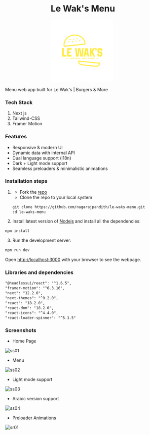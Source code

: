 <h1 align="center">Le Wak's Menu</h1>
<p align="center"> 
<img src="https://github.com/nagarajpandith/le-waks-menu/blob/master/public/le-waks-logo.png?raw=true" alt="LOGO" border="0" width=200 height=200/>&nbsp;</a>
</p>

Menu web app built for Le Wak's | Burgers & More

### Tech Stack
1. Next js
2. Tailwind-CSS
3. Framer Motion

### Features
- Responsive & modern UI
- Dynamic data with internal API
- Dual language support (i18n)
- Dark + Light mode support
- Seamless preloaders & minimalistic animations

### Installation steps
1. - Fork the [repo](https://github.com/nagarajpandith/le-waks-menu)
   - Clone the repo to your local system
    ```git
    git clone https://github.com/nagarajpandith/le-waks-menu.git
    cd le-waks-menu
    ```
    
2. Install latest version of [Nodejs](https://nodejs.org/en/) and install all the dependencies:
```bash
npm install
```

3. Run the development server:

```bash
npm run dev
```
Open [http://localhost:3000](http://localhost:3000) with your browser to see the webpage.

### Libraries and dependencies
    "@headlessui/react": "^1.6.5",
    "framer-motion": "^6.3.16",
    "next": "12.2.0",
    "next-themes": "^0.2.0",
    "react": "18.2.0",
    "react-dom": "18.2.0",
    "react-icons": "^4.4.0",
    "react-loader-spinner": "^5.1.5"
    
### Screenshots
- Home Page

![ss01](https://res.cloudinary.com/dpfpk49oa/image/upload/v1657203553/Screenshot_2022-07-07_at_7.45.50_PM_crwkqc.png)

- Menu

![ss02](https://res.cloudinary.com/dpfpk49oa/image/upload/v1657203554/Screenshot_2022-07-07_at_7.46.14_PM_by0ypq.png)

- Light mode support

![ss03](https://res.cloudinary.com/dpfpk49oa/image/upload/v1657203554/Screenshot_2022-07-07_at_7.46.25_PM_zh1zi6.png)

- Arabic version support

![ss04](https://res.cloudinary.com/dpfpk49oa/image/upload/v1657203554/Screenshot_2022-07-07_at_7.47.05_PM_wsrdka.png)

- Preloader Animations

![sr01](https://res.cloudinary.com/dpfpk49oa/image/upload/v1657206074/Screen_Recording_2022-07-07_at_8.30.06_PM_apadpy.gif)